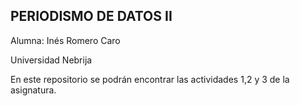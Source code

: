 ## PERIODISMO DE DATOS II
Alumna: Inés Romero Caro

Universidad Nebrija

En este repositorio se podrán encontrar las actividades 1,2 y 3 de la asignatura.
